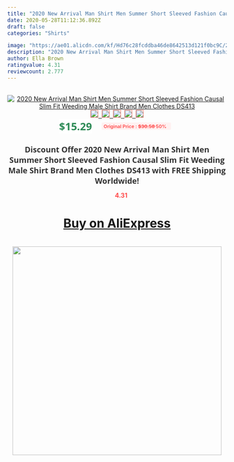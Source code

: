 ```yaml
---
title: "2020 New Arrival Man Shirt Men Summer Short Sleeved Fashion Causal Slim Fit Weeding Male Shirt Brand Men Clothes DS413"
date: 2020-05-28T11:12:36.892Z
draft: false
categories: "Shirts"

image: "https://ae01.alicdn.com/kf/Hd76c28fcddba46de8642513d121f0bc9C/2020-New-Arrival-Man-Shirt-Men-Summer-Short-Sleeved-Fashion-Causal-Slim-Fit-Weeding-Male-Shirt.jpg"
description: "2020 New Arrival Man Shirt Men Summer Short Sleeved Fashion Causal Slim Fit Weeding Male Shirt Brand Men Clothes DS413"
author: Ella Brown
ratingvalue: 4.31
reviewcount: 2.777
---
```

<br>
<div style="text-align: center;">
<a href="https://s.click.aliexpress.com/e/_9fuARx" target="_blank" rel="nofollow noopener noreferrer"><img alt="2020 New Arrival Man Shirt Men Summer Short Sleeved Fashion Causal Slim Fit Weeding Male Shirt Brand Men Clothes DS413" class="magnifier-image" src="https://ae01.alicdn.com/kf/Hd76c28fcddba46de8642513d121f0bc9C/2020-New-Arrival-Man-Shirt-Men-Summer-Short-Sleeved-Fashion-Causal-Slim-Fit-Weeding-Male-Shirt.jpg_640x640.jpg">
<br>
<img style="border:1px solid salmon" src="https://ae01.alicdn.com/kf/Hd76c28fcddba46de8642513d121f0bc9C/2020-New-Arrival-Man-Shirt-Men-Summer-Short-Sleeved-Fashion-Causal-Slim-Fit-Weeding-Male-Shirt.jpg_120x120.jpg">&nbsp;&nbsp;<img style="border:1px solid salmon" src="https://ae01.alicdn.com/kf/H44900ea194d444148093f199024e9e2ad/2020-New-Arrival-Man-Shirt-Men-Summer-Short-Sleeved-Fashion-Causal-Slim-Fit-Weeding-Male-Shirt.jpg_120x120.jpg">&nbsp;&nbsp;<img style="border:1px solid salmon" src="https://ae01.alicdn.com/kf/Hf652f79502e5419e8773c1d11d508618m/2020-New-Arrival-Man-Shirt-Men-Summer-Short-Sleeved-Fashion-Causal-Slim-Fit-Weeding-Male-Shirt.jpg_120x120.jpg">&nbsp;&nbsp;<img style="border:1px solid salmon" src="https://ae01.alicdn.com/kf/H19a2be1325bd420b8162c1bb8088dc424/2020-New-Arrival-Man-Shirt-Men-Summer-Short-Sleeved-Fashion-Causal-Slim-Fit-Weeding-Male-Shirt.jpg_120x120.jpg">&nbsp;&nbsp;<img style="border:1px solid salmon" src="https://ae01.alicdn.com/kf/H8221a1c6d6154636a3d96ed14d002eefj/2020-New-Arrival-Man-Shirt-Men-Summer-Short-Sleeved-Fashion-Causal-Slim-Fit-Weeding-Male-Shirt.jpg_120x120.jpg"></a></div><br0>
<div style="text-align: center;"><span style="background-color: white; border: 0px; box-sizing: border-box; color: seagreen; display: inline-block; font-family: &quot;open sans&quot; , &quot;arial&quot; , &quot;helvetica&quot; , sans-serif , &quot;heiti&quot;; font-size: 24px; font-stretch: inherit; font-weight: 700; line-height: inherit; margin: 0px 10px 0px 0px; padding: 0px; vertical-align: middle;">$15.29 </span>
<span style="background: rgb(255 , 241 , 241); border-radius: 3px; border: 0px; box-sizing: border-box; color: #ff4747; display: inline-block; font-family: inherit; font-size: 12px; font-stretch: inherit; font-style: inherit; font-variant: inherit; font-weight: 600; line-height: inherit; margin: 0px; padding: 2px 5px; transform: scale(0.9); vertical-align: middle;">Original Price : <b style="text-decoration: line-through;">$30.58 </b> 50%&nbsp;&nbsp;</span></div>
<h1 style="color: #333333; display: inline-block; font-family: &quot;open sans&quot; , &quot;arial&quot; , &quot;helvetica&quot; , sans-serif , &quot;heiti&quot;; font-size: 18px; font-stretch: inherit; font-weight: 700; text-align: center;">Discount Offer 2020 New Arrival Man Shirt Men Summer Short Sleeved Fashion Causal Slim Fit Weeding Male Shirt Brand Men Clothes DS413 with FREE Shipping Worldwide!</h1>
<div style="color: #ff4747; text-align: center;">
<img src="https://4.bp.blogspot.com/-M0ZcTcb-5uY/XleCXlxnR4I/AAAAAAAAAEc/OrjgMkXV1oMQFaCRZj5HQwOCBcu3w1FegCPcBGAYYCw/s1600/star.png" style="height: 15px;">&nbsp;<b>4.31</b></div>
<div class="button_cont" align="center"><a class="buynow_a" href="https://s.click.aliexpress.com/e/_9fuARx" target="_blank" rel="nofollow noopener noreferrer"><H1>Buy on AliExpress</H1></a></div><br>
<div class="separator" style="clear: both; text-align: center;">
<img src="https://lh3.googleusercontent.com/-pTy5HemUv9M/XlePHvY0dAI/AAAAAAAAAE4/0nX5iRUoIWY8eMW9Dpxeirr157OZliDIgCLcBGAsYHQ/s1600/badge.gif" width="480">
</div>
